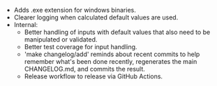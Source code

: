 - Adds .exe extension for windows binaries.
- Clearer logging when calculated default values are used.
- Internal:
  - Better handling of inputs with default values that also need to be manipulated or validated.
  - Better test coverage for input handling.
  - 'make changelog/add' reminds about recent commits to help remember what's been done recently, regenerates the main CHANGELOG.md, and commits the result.
  - Release workflow to release via GitHub Actions.

<!-- RECENT COMMITS TO JOG YOUR MEMORY (DELETE THIS SECTION WHEN DONE)...
commit 9c0a5b05cbecd74955d53976e04683f30138c48d
Author: Sam Salisbury <samsalisbury@gmail.com>
Date:   Wed Jun 15 15:31:49 2022 +0100

    shorter table of contents

commit 3dbf4626390617b6aec79635da66e7c57cb0428c
Author: Sam Salisbury <samsalisbury@gmail.com>
Date:   Wed Jun 15 15:00:43 2022 +0100

    make 'changelog/add' tells user it committed
 END RECENT COMMITS TO JOG YOUR MEMORY (DELETE THIS SECTION WHEN DONE)... -->
